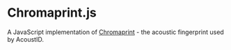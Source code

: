 Chromaprint.js
==============

A JavaScript implementation of [Chromaprint][1] - the acoustic fingerprint used by AcoustID.


[1]: http://acoustid.org/chromaprint
